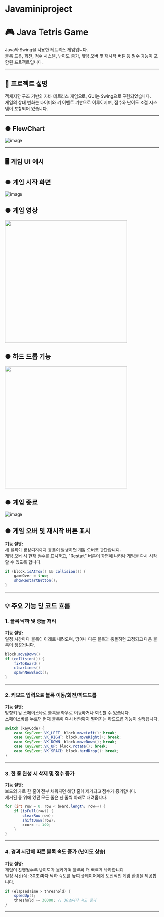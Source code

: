 # Javaminiproject

# 🎮 Java Tetris Game

Java와 Swing을 사용한 테트리스 게임입니다.  
블록 드롭, 회전, 점수 시스템, 난이도 증가, 게임 오버 및 재시작 버튼 등 필수 기능이 포함된 프로젝트입니다.

---

## 📌 프로젝트 설명

객체지향 구조 기반의 자바 테트리스 게임으로, GUI는 Swing으로 구현되었습니다.  
게임의 상태 변화는 타이머와 키 이벤트 기반으로 이루어지며, 점수와 난이도 조절 시스템이 포함되어 있습니다.

---
## ● FlowChart

![image](https://github.com/user-attachments/assets/79e38404-4259-452d-94b2-f58ba262110d)


---

## 🖥️ 게임 UI 예시

## ● 게임 시작 화면

![image](https://github.com/user-attachments/assets/0b9ff4e0-6d91-40c0-a6cf-9ea8e0931aa6)


## ● 게임 영상

<img src="https://github.com/user-attachments/assets/fd1c5474-57f2-40fa-b5be-9022874a23ef" width="400" />

## ● 하드 드롭 기능

<img src="https://github.com/user-attachments/assets/ec8e4916-9b1a-49e2-b4df-f179353840c2" width="400" />


## ● 게임 종료

![image](https://github.com/user-attachments/assets/168560f3-48ff-4e97-9263-a4813a065d1b)

## ● 게임 오버 및 재시작 버튼 표시

**기능 설명:**  
새 블록이 생성되자마자 충돌이 발생하면 게임 오버로 판단합니다.  
게임 오버 시 현재 점수를 표시하고, "Restart" 버튼이 화면에 나타나 게임을 다시 시작할 수 있도록 합니다.

```java
if (block.isAtTop() && collision()) {
    gameOver = true;
    showRestartButton();
}
```


---

## 💡 주요 기능 및 코드 흐름

### 1. 블록 낙하 및 충돌 처리

**기능 설명:**  
일정 시간마다 블록이 아래로 내려오며, 땅이나 다른 블록과 충돌하면 고정되고 다음 블록이 생성됩니다.

```java
block.moveDown();
if (collision()) {
    fixToBoard();
    clearLines();
    spawnNewBlock();
}
```

---

### 2. 키보드 입력으로 블록 이동/회전/하드드롭

**기능 설명:**  
방향키 및 스페이스바로 블록을 좌우로 이동하거나 회전할 수 있습니다.  
스페이스바를 누르면 현재 블록이 즉시 바닥까지 떨어지는 하드드롭 기능이 실행됩니다.

```java
switch (keyCode) {
    case KeyEvent.VK_LEFT: block.moveLeft(); break;
    case KeyEvent.VK_RIGHT: block.moveRight(); break;
    case KeyEvent.VK_DOWN: block.moveDown(); break;
    case KeyEvent.VK_UP: block.rotate(); break;
    case KeyEvent.VK_SPACE: block.hardDrop(); break;
}
```

---

### 3. 한 줄 완성 시 삭제 및 점수 증가

**기능 설명:**  
보드의 가로 한 줄이 전부 채워지면 해당 줄이 제거되고 점수가 증가합니다.  
제거된 줄 위에 있던 모든 줄은 한 줄씩 아래로 내려옵니다.

```java
for (int row = 0; row < board.length; row++) {
    if (isFull(row)) {
        clearRow(row);
        shiftDown(row);
        score += 100;
    }
}
```

---

### 4. 경과 시간에 따른 블록 속도 증가 (난이도 상승)

**기능 설명:**  
게임이 진행될수록 난이도가 올라가며 블록이 더 빠르게 낙하합니다.  
일정 시간(예: 30초)마다 낙하 속도를 높여 플레이어에게 도전적인 게임 환경을 제공합니다.

```java
if (elapsedTime > threshold) {
    speedUp();
    threshold += 30000; // 30초마다 속도 증가
}
```

---

